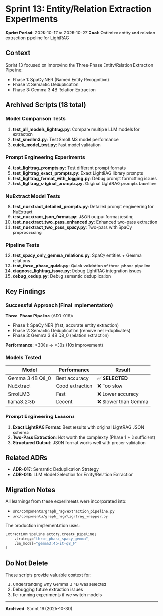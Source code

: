 # Sprint 13: Entity/Relation Extraction Experiments

**Sprint Period**: 2025-10-17 to 2025-10-27
**Goal**: Optimize entity and relation extraction pipeline for LightRAG

## Context

Sprint 13 focused on improving the Three-Phase Entity/Relation Extraction Pipeline:
- Phase 1: SpaCy NER (Named Entity Recognition)
- Phase 2: Semantic Deduplication
- Phase 3: Gemma 3 4B Relation Extraction

## Archived Scripts (18 total)

### Model Comparison Tests

1. **test_all_models_lightrag.py**: Compare multiple LLM models for extraction
2. **test_smollm3.py**: Test SmolLM3 model performance
3. **quick_model_test.py**: Fast model validation

### Prompt Engineering Experiments

4. **test_lightrag_prompts.py**: Test different prompt formats
5. **test_lightrag_exact_prompts.py**: Exact LightRAG library prompts
6. **test_lightrag_format_with_logging.py**: Debug prompt formatting issues
7. **test_lightrag_original_prompts.py**: Original LightRAG prompts baseline

### NuExtract Model Tests

8. **test_nuextract_detailed_prompts.py**: Detailed prompt engineering for NuExtract
9. **test_nuextract_json_format.py**: JSON output format testing
10. **test_nuextract_two_pass_enhanced.py**: Enhanced two-pass extraction
11. **test_nuextract_two_pass_spacy.py**: Two-pass with SpaCy preprocessing

### Pipeline Tests

12. **test_spacy_only_gemma_relations.py**: SpaCy entities + Gemma relations
13. **test_three_phase_quick.py**: Quick validation of three-phase pipeline
14. **diagnose_lightrag_issue.py**: Debug LightRAG integration issues
15. **debug_dedup.py**: Debug semantic deduplication

## Key Findings

### Successful Approach (Final Implementation)

**Three-Phase Pipeline** (ADR-018):
- Phase 1: SpaCy NER (fast, accurate entity extraction)
- Phase 2: Semantic Deduplication (remove near-duplicates)
- Phase 3: Gemma 3 4B Q8_0 (relation extraction)

**Performance**: >300s → <30s (10x improvement)

### Models Tested

| Model | Performance | Result |
|-------|-------------|--------|
| Gemma 3 4B Q8_0 | Best accuracy | ✅ **SELECTED** |
| NuExtract | Good extraction | ❌ Too slow |
| SmolLM3 | Fast | ❌ Lower accuracy |
| llama3.2:3b | Decent | ❌ Slower than Gemma |

### Prompt Engineering Lessons

1. **Exact LightRAG Format**: Best results with original LightRAG JSON schema
2. **Two-Pass Extraction**: Not worth the complexity (Phase 1 + 3 sufficient)
3. **Structured Output**: JSON format works well with proper validation

## Related ADRs

- **ADR-017**: Semantic Deduplication Strategy
- **ADR-018**: LLM Model Selection for Entity/Relation Extraction

## Migration Notes

All learnings from these experiments were incorporated into:
- `src/components/graph_rag/extraction_pipeline.py`
- `src/components/graph_rag/lightrag_wrapper.py`

The production implementation uses:
```python
ExtractionPipelineFactory.create_pipeline(
    strategy="three_phase_spacy_gemma",
    llm_model="gemma3:4b-it-q8_0"
)
```

## Do Not Delete

These scripts provide valuable context for:
1. Understanding why Gemma 3 4B was selected
2. Debugging future extraction issues
3. Re-running experiments if we switch models

---

**Archived**: Sprint 19 (2025-10-30)
